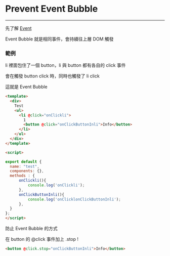 # Prevent Event Bubble

---

先了解 [Event](../../../../../技術/Event%20Bubble.md)

Event Bubble 就是相同事件，會持續往上層 DOM 觸發

### 範例

li 裡面包住了一個 button，li 與 button 都有各自的 click 事件

會在觸發 button click 時，同時也觸發了 li click

這就是 Event Bubble

```html
<template>
  <div>
    Test
    <ul>
      <li @click="onClickli">
        1
        <button @click="onClickButtonInli">Info</button>
      </li>
    </ul>
  </div>
</template>

<script>

export default {
  name: "test",
  components: {},
  methods : {
      onClickli(){
          console.log('onClickli');
      },
      onClickButtonInli(){
          console.log('onClicklonClickButtonInli');
      },
  }
};
</script>
```

防止 Event Bubble 的方式

在 button  的 @click 事件加上 .stop !

```html
<button @click.stop="onClickButtonInli">Info</button>
```